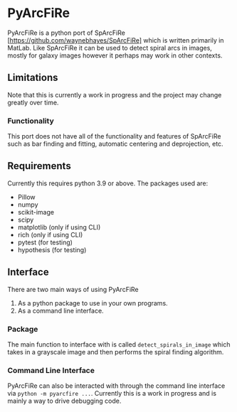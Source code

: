 # PyArcFiRe

PyArcFiRe is a python port of SpArcFiRe [https://github.com/waynebhayes/SpArcFiRe] which is written primarily in MatLab.
Like SpArcFiRe it can be used to detect spiral arcs in images, mostly for galaxy images however it perhaps may work in other contexts.

## Limitations

Note that this is currently a work in progress and the project may change greatly over time.

### Functionality

This port does not have all of the functionality and features of SpArcFiRe such as bar finding and fitting, automatic centering and deprojection, etc.

## Requirements

Currently this requires python 3.9 or above.
The packages used are:

- Pillow
- numpy
- scikit-image
- scipy
- matplotlib (only if using CLI)
- rich (only if using CLI)
- pytest (for testing)
- hypothesis (for testing)

## Interface

There are two main ways of using PyArcFiRe

1. As a python package to use in your own programs.
2. As a command line interface.

### Package

The main function to interface with is called `detect_spirals_in_image` which takes in a grayscale image and then performs the spiral finding algorithm.

### Command Line Interface

PyArcFiRe can also be interacted with through the command line interface via `python -m pyarcfire ...`. Currently this is a work in progress and is mainly
a way to drive debugging code.
